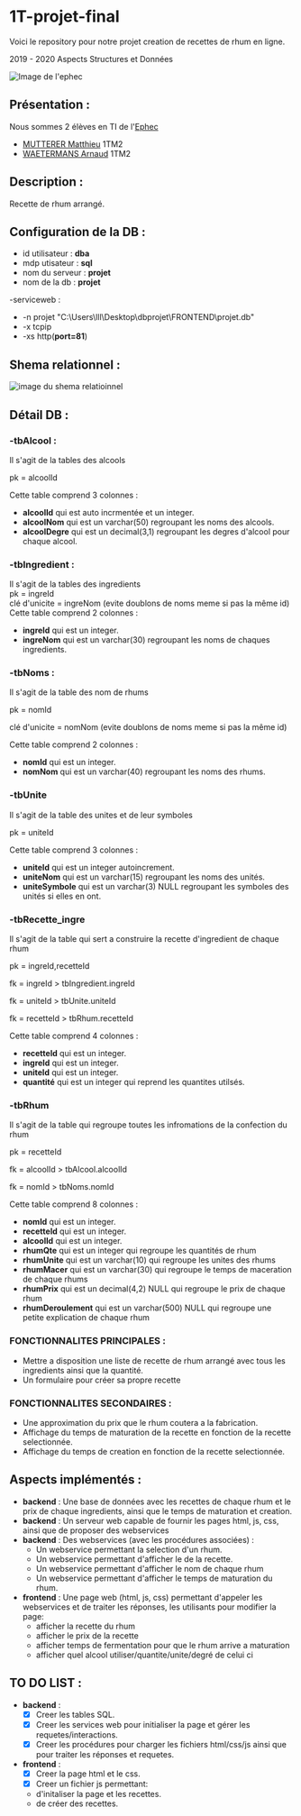 # 1T-projet-final
Voici le repository pour notre projet creation de recettes de rhum en ligne.

2019 - 2020 Aspects Structures et Données

 ![Image de l'ephec](https://i.imgur.com/k1pB47i.png?1)
## Présentation :  
Nous sommes 2 élèves en TI de l'[Ephec](https://www.ephec.be/)
* [MUTTERER Matthieu](https://github.com/Matthieu-mutterer) 1TM2
* [WAETERMANS Arnaud](https://github.com/ArnaudW29) 1TM2
## Description :
Recette de rhum arrangé.
## Configuration de la DB : 
* id utilisateur : **dba**
* mdp utisateur  : **sql**
* nom du serveur : **projet**
* nom de la db   : **projet**  

-serviceweb :
* -n projet "C:\Users\lll\Desktop\dbprojet\FRONTEND\projet.db"
* -x tcpip
* -xs http(**port=81**)
## Shema relationnel :
![image du shema relatioinnel](https://i.imgur.com/e9dyFFF.png)
## Détail DB : 
### -tbAlcool :
Il s'agit de la tables des alcools

pk = alcoolId

Cette table comprend 3 colonnes : 
* **alcoolId** qui est auto incrmentée et un integer.
* **alcoolNom** qui est un varchar(50) regroupant les noms des alcools.
* **alcoolDegre** qui est un decimal(3,1) regroupant les degres d'alcool pour chaque alcool. 

### -tbIngredient : 
Il s'agit de la tables des ingredients  
pk = ingreId  
clé d'unicite = ingreNom (evite doublons de noms meme si pas la même id)  
Cette table comprend 2 colonnes :
* **ingreId** qui est un integer.
* **ingreNom** qui est un varchar(30) regroupant les noms de chaques ingredients.


### -tbNoms :
Il s'agit de la table des nom de rhums

pk = nomId

clé d'unicite = nomNom (evite doublons de noms meme si pas la même id)

Cette table comprend 2 colonnes : 
* **nomId** qui est un integer.
* **nomNom** qui est un varchar(40) regroupant les noms des rhums.


### -tbUnite
Il s'agit de la table des unites et de leur symboles

pk = uniteId

Cette table comprend 3 colonnes : 
* **uniteId** qui est un integer autoincrement.
* **uniteNom** qui est un varchar(15) regroupant les noms des unités.
* **uniteSymbole** qui est un varchar(3) NULL regroupant les symboles des unités si elles en ont.


### -tbRecette_ingre
Il s'agit de la table qui sert a construire la recette d'ingredient de chaque rhum

pk = ingreId,recetteId 

fk = ingreId > tbIngredient.ingreId

fk = uniteId > tbUnite.uniteId

fk = recetteId > tbRhum.recetteId

Cette table comprend 4 colonnes : 
* **recetteId** qui est un integer.
* **ingreId** qui est un integer.
* **uniteId** qui est un integer.
* **quantité** qui est un integer qui reprend les quantites utilsés.


### -tbRhum
Il s'agit de la table qui regroupe toutes les infromations de la confection du rhum

pk = recetteId

fk = alcoolId > tbAlcool.alcoolId

fk = nomId > tbNoms.nomId

Cette table comprend 8 colonnes : 
* **nomId** qui est un integer.
* **recetteId** qui est un integer.
* **alcoolId** qui est un integer.
* **rhumQte** qui est un integer qui regroupe les quantités de rhum
* **rhumUnite** qui est un varchar(10) qui regroupe les unites des rhums
* **rhumMacer** qui est un varchar(30) qui regroupe le temps de maceration de chaque rhums
* **rhumPrix** qui est un decimal(4,2) NULL  qui regroupe le prix de chaque rhum
* **rhumDeroulement** qui est un varchar(500) NULL qui regroupe une petite explication de chaque rhum


### FONCTIONNALITES PRINCIPALES : 
* Mettre a disposition une liste de recette de rhum arrangé avec tous les ingredients ainsi que la quantité.
* Un formulaire pour créer sa propre recette
### FONCTIONNALITES SECONDAIRES : 
* Une approximation du prix que le rhum coutera a la fabrication.
* Affichage du temps de maturation de la recette en fonction de la recette selectionnée.
* Affichage du temps de creation en fonction de la recette selectionnée.
## Aspects implémentés :
* **backend** : Une base de données avec les recettes de chaque rhum et le prix de chaque ingredients, ainsi que le temps de maturation et creation.
* **backend** : Un serveur web capable de fournir les pages html, js, css, ainsi que de proposer des webservices
* **backend** : Des webservices (avec les procédures associées) :
	* Un webservice permettant la selection d'un rhum.
	* Un webservice permettant d'afficher le de la recette.
	* Un webservice permettant d'afficher le nom de chaque rhum
	* Un webservice permettant d'afficher le temps de maturation du rhum.
* **frontend** : Une page web (html, js, css) permettant d'appeler les webservices et de traiter les réponses, les utilisants pour modifier la page: 	
	* afficher la recette du rhum
	* afficher le prix de la recette
	* afficher temps de fermentation pour que le rhum arrive a maturation
	* afficher quel alcool utiliser/quantite/unite/degré de celui ci 
## TO DO LIST :
* **backend** : 
     * [x] Creer les tables SQL.
     * [x] Creer les services web pour initialiser la page et gérer les requetes/interactions.
     * [x] Creer les procédures pour charger les fichiers html/css/js ainsi que pour traiter les réponses et requetes.
* **frontend** : 
     * [x] Creer la page html et le css.
     * [x] Creer un fichier js permettant:
     - d'initaliser la page et les recettes.
     - de créer des recettes.
